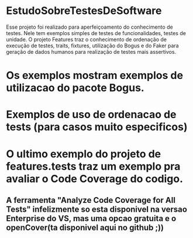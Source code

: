 # EstudoSobreTestesDeSoftware

Esse projeto foi realizado para aperfeiçoamento do conhecimento de testes.
Nele tem exemplos simples de testes de funcionalidades, testes de unidade.
O projeto Features traz o conhecimento de ordenação de execução de testes, traits, fixtures, utilização do Bogus e
do Faker para geração de dados humanos para realização de testes mais assertivos.

# Os exemplos mostram exemplos de utilizacao do pacote Bogus.
# Exemplos de uso de ordenacao de tests (para casos muito especificos)
# O ultimo exemplo do projeto de features.tests traz um exemplo pra avaliar o Code Coverage do codigo.
## A ferramenta "Analyze Code Coverage for All Tests" infelizmente so esta disponivel na versao Enterprise do VS, mas uma opcao gratuita e o openCover(ta disponivel aqui no github ;))

